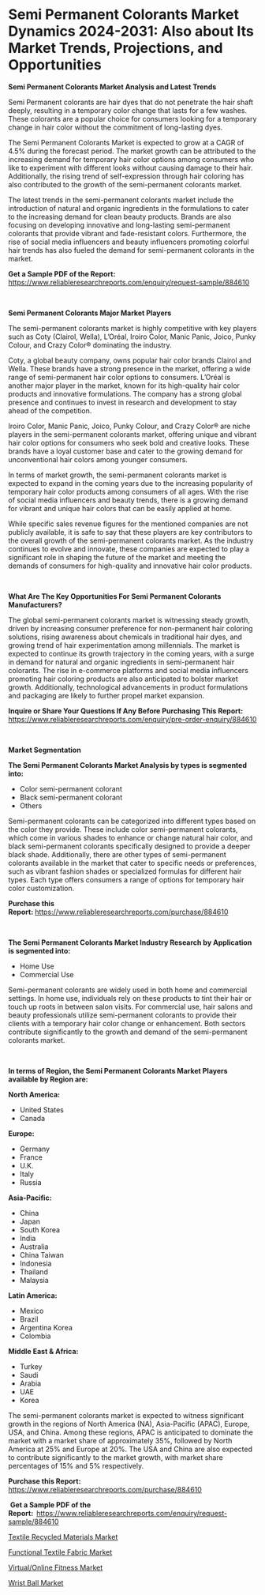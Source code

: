 <p><h1>Semi Permanent Colorants Market Dynamics 2024-2031: Also about Its Market Trends, Projections, and Opportunities</h1></p><p><strong>Semi Permanent Colorants Market Analysis and Latest Trends</strong></p>
<p><p>Semi Permanent colorants are hair dyes that do not penetrate the hair shaft deeply, resulting in a temporary color change that lasts for a few washes. These colorants are a popular choice for consumers looking for a temporary change in hair color without the commitment of long-lasting dyes.</p><p>The Semi Permanent Colorants Market is expected to grow at a CAGR of 4.5% during the forecast period. The market growth can be attributed to the increasing demand for temporary hair color options among consumers who like to experiment with different looks without causing damage to their hair. Additionally, the rising trend of self-expression through hair coloring has also contributed to the growth of the semi-permanent colorants market.</p><p>The latest trends in the semi-permanent colorants market include the introduction of natural and organic ingredients in the formulations to cater to the increasing demand for clean beauty products. Brands are also focusing on developing innovative and long-lasting semi-permanent colorants that provide vibrant and fade-resistant colors. Furthermore, the rise of social media influencers and beauty influencers promoting colorful hair trends has also fueled the demand for semi-permanent colorants in the market.</p></p>
<p><strong>Get a Sample PDF of the Report:&nbsp;</strong> <a href="https://www.reliableresearchreports.com/enquiry/request-sample/884610">https://www.reliableresearchreports.com/enquiry/request-sample/884610</a></p>
<p>&nbsp;</p>
<p><strong>Semi Permanent Colorants Major Market Players</strong></p>
<p><p>The semi-permanent colorants market is highly competitive with key players such as Coty (Clairol, Wella), L’Oréal, Iroiro Color, Manic Panic, Joico, Punky Colour, and Crazy Color® dominating the industry. </p><p>Coty, a global beauty company, owns popular hair color brands Clairol and Wella. These brands have a strong presence in the market, offering a wide range of semi-permanent hair color options to consumers. L’Oréal is another major player in the market, known for its high-quality hair color products and innovative formulations. The company has a strong global presence and continues to invest in research and development to stay ahead of the competition.</p><p>Iroiro Color, Manic Panic, Joico, Punky Colour, and Crazy Color® are niche players in the semi-permanent colorants market, offering unique and vibrant hair color options for consumers who seek bold and creative looks. These brands have a loyal customer base and cater to the growing demand for unconventional hair colors among younger consumers.</p><p>In terms of market growth, the semi-permanent colorants market is expected to expand in the coming years due to the increasing popularity of temporary hair color products among consumers of all ages. With the rise of social media influencers and beauty trends, there is a growing demand for vibrant and unique hair colors that can be easily applied at home.</p><p>While specific sales revenue figures for the mentioned companies are not publicly available, it is safe to say that these players are key contributors to the overall growth of the semi-permanent colorants market. As the industry continues to evolve and innovate, these companies are expected to play a significant role in shaping the future of the market and meeting the demands of consumers for high-quality and innovative hair color products.</p></p>
<p>&nbsp;</p>
<p><strong>What Are The Key Opportunities For Semi Permanent Colorants Manufacturers?</strong></p>
<p><p>The global semi-permanent colorants market is witnessing steady growth, driven by increasing consumer preference for non-permanent hair coloring solutions, rising awareness about chemicals in traditional hair dyes, and growing trend of hair experimentation among millennials. The market is expected to continue its growth trajectory in the coming years, with a surge in demand for natural and organic ingredients in semi-permanent hair colorants. The rise in e-commerce platforms and social media influencers promoting hair coloring products are also anticipated to bolster market growth. Additionally, technological advancements in product formulations and packaging are likely to further propel market expansion.</p></p>
<p><strong>Inquire or Share Your Questions If Any Before Purchasing This Report:</strong> <a href="https://www.reliableresearchreports.com/enquiry/pre-order-enquiry/884610">https://www.reliableresearchreports.com/enquiry/pre-order-enquiry/884610</a></p>
<p>&nbsp;</p>
<p><strong>Market Segmentation</strong></p>
<p><strong>The Semi Permanent Colorants Market Analysis by types is segmented into:</strong></p>
<p><ul><li>Color semi-permanent colorant</li><li>Black semi-permanent colorant</li><li>Others</li></ul></p>
<p><p>Semi-permanent colorants can be categorized into different types based on the color they provide. These include color semi-permanent colorants, which come in various shades to enhance or change natural hair color, and black semi-permanent colorants specifically designed to provide a deeper black shade. Additionally, there are other types of semi-permanent colorants available in the market that cater to specific needs or preferences, such as vibrant fashion shades or specialized formulas for different hair types. Each type offers consumers a range of options for temporary hair color customization.</p></p>
<p><strong>Purchase this Report:&nbsp;</strong><a href="https://www.reliableresearchreports.com/purchase/884610">https://www.reliableresearchreports.com/purchase/884610</a></p>
<p>&nbsp;</p>
<p><strong>The Semi Permanent Colorants Market Industry Research by Application is segmented into:</strong></p>
<p><ul><li>Home Use</li><li>Commercial Use</li></ul></p>
<p><p>Semi-permanent colorants are widely used in both home and commercial settings. In home use, individuals rely on these products to tint their hair or touch up roots in between salon visits. For commercial use, hair salons and beauty professionals utilize semi-permanent colorants to provide their clients with a temporary hair color change or enhancement. Both sectors contribute significantly to the growth and demand of the semi-permanent colorants market.</p></p>
<p>&nbsp;</p>
<p><strong>In terms of Region, the Semi Permanent Colorants Market Players available by Region are:</strong></p>
<p>
    <p> <strong> North America: </strong>
        <ul>
            <li>United States</li>
            <li>Canada</li>
        </ul>
        </p> 
    <p> <strong> Europe: </strong>
        <ul>
            <li>Germany</li>
            <li>France</li>
            <li>U.K.</li>
            <li>Italy</li>
            <li>Russia</li>
        </ul>
        </p> 
    <p> <strong> Asia-Pacific: </strong>
        <ul>
            <li>China</li>
            <li>Japan</li>
            <li>South Korea</li>
            <li>India</li>
            <li>Australia</li>
            <li>China Taiwan</li>
            <li>Indonesia</li>
            <li>Thailand</li>
            <li>Malaysia</li>
        </ul>
        </p> 
    <p> <strong> Latin America: </strong>
        <ul>
            <li>Mexico</li>
            <li>Brazil</li>
            <li>Argentina Korea</li>
            <li>Colombia</li>
        </ul>
        </p> 
    <p> <strong> Middle East & Africa: </strong>
        <ul>
            <li>Turkey</li>
            <li>Saudi</li>
            <li>Arabia</li>
            <li>UAE</li>
            <li>Korea</li>
        </ul>
    </p>
    </p>
<p><p>The semi-permanent colorants market is expected to witness significant growth in the regions of North America (NA), Asia-Pacific (APAC), Europe, USA, and China. Among these regions, APAC is anticipated to dominate the market with a market share of approximately 35%, followed by North America at 25% and Europe at 20%. The USA and China are also expected to contribute significantly to the market growth, with market share percentages of 15% and 5% respectively.</p></p>
<p><strong>Purchase this Report: </strong><a href="https://www.reliableresearchreports.com/purchase/884610">https://www.reliableresearchreports.com/purchase/884610</a></p>
<p>&nbsp;<strong>Get a Sample PDF of the Report:&nbsp;&nbsp;</strong><a href="https://www.reliableresearchreports.com/enquiry/request-sample/884610">https://www.reliableresearchreports.com/enquiry/request-sample/884610</a></p>
<p><strong></strong></p>
<p><p><a href="https://github.com/brentleyjimmiealvaradoz4l1rea/Market-Research-Report-List-1/blob/main/textile-recycled-materials-market.md">Textile Recycled Materials Market</a></p><p><a href="https://github.com/eeaveuhhh/Market-Research-Report-List-1/blob/main/functional-textile-fabric-market.md">Functional Textile Fabric Market</a></p><p><a href="https://issuu.com/reportprime-2/docs/virtualonline-fitness-market-size-2030.pptx">Virtual/Online Fitness Market</a></p><p><a href="https://issuu.com/reportprime-2/docs/wrist-ball-market-size-2030.pptx">Wrist Ball Market</a></p></p>